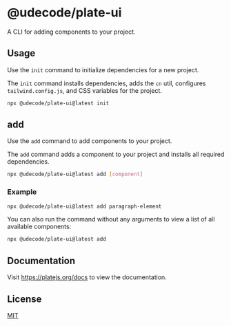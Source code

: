 # @udecode/plate-ui

A CLI for adding components to your project.

## Usage

Use the `init` command to initialize dependencies for a new project.

The `init` command installs dependencies, adds the `cn` util, configures `tailwind.config.js`, and CSS variables for the project.

```bash
npx @udecode/plate-ui@latest init
```

## add

Use the `add` command to add components to your project.

The `add` command adds a component to your project and installs all required dependencies.

```bash
npx @udecode/plate-ui@latest add [component]
```

### Example

```bash
npx @udecode/plate-ui@latest add paragraph-element
```

You can also run the command without any arguments to view a list of all available components:

```bash
npx @udecode/plate-ui@latest add
```

## Documentation

Visit https://platejs.org/docs to view the documentation.

## License

[MIT](./LICENSE)
